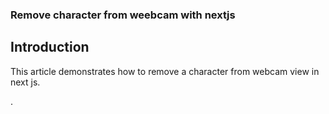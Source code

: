 ### Remove character from weebcam with nextjs


## Introduction

This article demonstrates how to remove a character from webcam view in next js.

.
